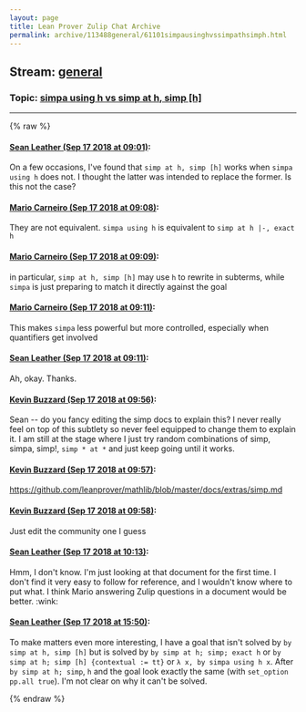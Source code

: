 ```yaml
---
layout: page
title: Lean Prover Zulip Chat Archive 
permalink: archive/113488general/61101simpausinghvssimpathsimph.html
---
```


## Stream: [general](index.html)
### Topic: [simpa using h vs simp at h, simp [h]](61101simpausinghvssimpathsimph.html)

---


{% raw %}
#### [ Sean Leather (Sep 17 2018 at 09:01)](https://leanprover.zulipchat.com/#narrow/stream/113488-general/topic/simpa%20using%20h%20vs%20simp%20at%20h%2C%20simp%20%5Bh%5D/near/134084181):
<p>On a few occasions, I've found that <code>simp at h, simp [h]</code> works when <code>simpa using h</code> does not. I thought the latter was intended to replace the former. Is this not the case?</p>

#### [ Mario Carneiro (Sep 17 2018 at 09:08)](https://leanprover.zulipchat.com/#narrow/stream/113488-general/topic/simpa%20using%20h%20vs%20simp%20at%20h%2C%20simp%20%5Bh%5D/near/134084418):
<p>They are not equivalent. <code>simpa using h</code> is equivalent to <code>simp at h |-, exact h</code></p>

#### [ Mario Carneiro (Sep 17 2018 at 09:09)](https://leanprover.zulipchat.com/#narrow/stream/113488-general/topic/simpa%20using%20h%20vs%20simp%20at%20h%2C%20simp%20%5Bh%5D/near/134084429):
<p>in particular, <code>simp at h, simp [h]</code> may use <code>h</code> to rewrite in subterms, while <code>simpa</code> is just preparing to match it directly against the goal</p>

#### [ Mario Carneiro (Sep 17 2018 at 09:11)](https://leanprover.zulipchat.com/#narrow/stream/113488-general/topic/simpa%20using%20h%20vs%20simp%20at%20h%2C%20simp%20%5Bh%5D/near/134084491):
<p>This makes <code>simpa</code> less powerful but more controlled, especially when quantifiers get involved</p>

#### [ Sean Leather (Sep 17 2018 at 09:11)](https://leanprover.zulipchat.com/#narrow/stream/113488-general/topic/simpa%20using%20h%20vs%20simp%20at%20h%2C%20simp%20%5Bh%5D/near/134084497):
<p>Ah, okay. Thanks.</p>

#### [ Kevin Buzzard (Sep 17 2018 at 09:56)](https://leanprover.zulipchat.com/#narrow/stream/113488-general/topic/simpa%20using%20h%20vs%20simp%20at%20h%2C%20simp%20%5Bh%5D/near/134086319):
<p>Sean -- do you fancy editing the simp docs to explain this? I never really feel on top of this subtlety so never feel equipped to change them to explain it. I am still at the stage where I just try random combinations of simp, simpa, simp!, <code>simp * at *</code> and just keep going until it works.</p>

#### [ Kevin Buzzard (Sep 17 2018 at 09:57)](https://leanprover.zulipchat.com/#narrow/stream/113488-general/topic/simpa%20using%20h%20vs%20simp%20at%20h%2C%20simp%20%5Bh%5D/near/134086363):
<p><a href="https://github.com/leanprover/mathlib/blob/master/docs/extras/simp.md" target="_blank" title="https://github.com/leanprover/mathlib/blob/master/docs/extras/simp.md">https://github.com/leanprover/mathlib/blob/master/docs/extras/simp.md</a></p>

#### [ Kevin Buzzard (Sep 17 2018 at 09:58)](https://leanprover.zulipchat.com/#narrow/stream/113488-general/topic/simpa%20using%20h%20vs%20simp%20at%20h%2C%20simp%20%5Bh%5D/near/134086406):
<p>Just edit the community one I guess</p>

#### [ Sean Leather (Sep 17 2018 at 10:13)](https://leanprover.zulipchat.com/#narrow/stream/113488-general/topic/simpa%20using%20h%20vs%20simp%20at%20h%2C%20simp%20%5Bh%5D/near/134087022):
<p>Hmm, I don't know. I'm just looking at that document for the first time. I don't find it very easy to follow for reference, and I wouldn't know where to put what. I think Mario answering Zulip questions in a document would be better. <span class="emoji emoji-1f609" title="wink">:wink:</span></p>

#### [ Sean Leather (Sep 17 2018 at 15:50)](https://leanprover.zulipchat.com/#narrow/stream/113488-general/topic/simpa%20using%20h%20vs%20simp%20at%20h%2C%20simp%20%5Bh%5D/near/134101631):
<p>To make matters even more interesting, I have a goal that isn't solved by <code>by simp at h, simp [h]</code> but is solved by <code>by simp at h; simp; exact h</code> or <code>by simp at h; simp [h] {contextual := tt}</code> or <code>λ x, by simpa using h x</code>. After <code>by simp at h; simp</code>, <code>h</code> and the goal look exactly the same (with <code>set_option pp.all true</code>). I'm not clear on why it can't be solved.</p>


{% endraw %}
